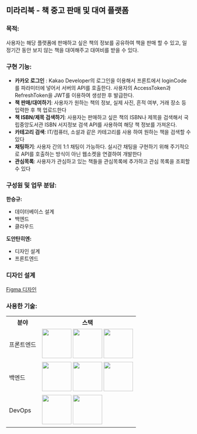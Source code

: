 ## 미라리북 - 책 중고 판매 및 대여 플랫폼


### 목적:  
사용자는 해당 플랫폼에 판매하고 싶은 책의 정보를 공유하여 책을 판매 할 수 있고, 일정기간 동안 보지 않는 책을 대여해주고 대여비를 받을 수 있다.


### 구현 기능:
- **카카오 로그인** : Kakao Developer의 로그인을 이용해서 프론트에서 loginCode를 파라미터에 넣어서 서버의 API를 호출한다. 사용자의 AccessToken과 RefreshToken을 JWT를 이용하여 생성한 후 발급한다. 
- **책 판매/대여하기**: 사용자가 원하는 책의 정보, 실제 사진, 흔적 여부, 거래 장소 등 입력한 후 책 업로드한다
- **책 ISBN/제목 검색하기**: 사용자는 판매하고 싶은 책의 ISBN나 제목을 검색해서 국립중앙도서관 ISBN 서지정보 검색 API를 사용하여 해당 책 정보를 가져온다.
- **카테고리 검색**: IT/컴퓨터, 소설과 같은 카테고리를 사용 하여 원하는 책을 검색할 수 있다
- **채팅하기**: 사용자 간의 1:1 채팅이 가능하다. 실시간 채팅을 구현하기 위해 주기적으로 API를 호출하는 방식이 아닌 웹소켓을 연결하여 개발한다
- **관심목록**: 사용자가 관심하고 있는 책들을 관심목록에 추가하고 관심 목록을 조회할 수 있다


### 구성원 및 업무 분담:
**한승규:**
- 데이터베이스 설계
- 백엔드
- 클라우드

**도안탄히엔:**
- 디자인 설계
- 프론트엔드

### 디자인 설계
[Figma 디자인](https://www.figma.com/design/bES4AOWz3c28M0N5tAh05I/%EB%AF%B8%EB%82%98%EB%A6%AC%EB%B6%81?node-id=0-1&t=Fh7P8n7Hvr41vWvt-0)

### 사용한 기술:
<table>
  <tr>
    <th>분야</th>
    <th>스택</th>
  </tr>
  <tr>
    <td>프론트엔드</td>
    <td>
      <img src="https://github.com/thanhhien234/MinaryBookstore/assets/95044821/03b3d928-bc98-490e-9d50-d1516c58035f" width="80">
      <img src="https://github.com/thanhhien234/MinaryBookstore/assets/95044821/3921e36e-dca4-4f2a-a567-e04e10c4c502" width="80">
      <img src="https://github.com/thanhhien234/MinaryBookstore/assets/95044821/ef4acdf7-0e85-46c6-8ce4-784b2f7f5182" width="80">
    </td>
  </tr>
  <tr>
    <td>백엔드</td>
    <td>
      <img src="https://github.com/thanhhien234/MinaryBookstore/assets/95044821/8db54969-a689-4364-9f35-7ee16743f9fd" width="80">
      <img src="https://github.com/thanhhien234/MinaryBookstore/assets/95044821/2700b032-17d7-44e0-a27b-1376361ea1f1" width="80">
      <img src="https://github.com/thanhhien234/MinaryBookstore/assets/95044821/eb81968a-118a-4e5f-8a9b-1be574507bf2" width="80">
    </td>
  </tr>
  <tr>
    <td>DevOps</td>
    <td>
      <img src="https://github.com/thanhhien234/MinaryBookstore/assets/95044821/a3f53870-34f7-4b6e-955a-a374e5305269" width="80">
      <img src="https://github.com/thanhhien234/MinaryBookstore/assets/95044821/d011fb2f-4dc8-40e8-817e-28fa26739df6" width="80">
    </td>
  </tr>
</table>

